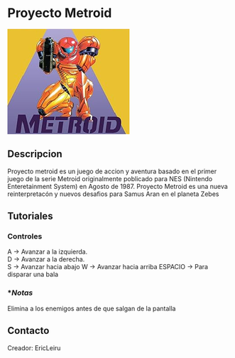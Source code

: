 # Proyecto Metroid
![](/imagenes/Portada.bmp)

## **Descripcion** 
Proyecto metroid es un juego de accion y aventura basado en el primer juego de la serie Metroid originalmente poblicado para NES (Nintendo Enteretainment System) en Agosto de 1987. Proyecto Metroid es una nueva reinterpretacón  y nuevos desafios para Samus Aran en el planeta Zebes


## **Tutoriales**
### **Controles**
A -> Avanzar a la izquierda.  
D -> Avanzar a la derecha.  
S ->  Avanzar hacia abajo
W ->  Avanzar hacia arriba 
ESPACIO -> Para disparar una bala
 

### **Notas*
Elimina a los enemigos antes de que salgan de la pantalla


## **Contacto** 

Creador: EricLeiru